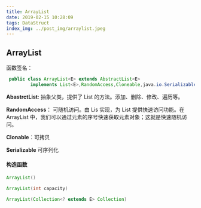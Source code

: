 ```yaml
---
title: ArrayList
date: 2019-02-15 10:28:09
tags: DataStruct
index_img: ../post_img/arraylist.jpeg
---
```


## ArrayList

函数签名：

``` Java
 public class ArrayList<E> extends AbstractList<E>
         implements List<E>,RandomAccess,Cloneable,java.io.Serializable
```

**AbastrctList**: 抽象父类，提供了 List 的方法。添加、删除、修改、遍历等。

**RandomAccess**： 可随机访问。由 Lis 实现，为 List 提供快速访问功能。在 ArrayList 中，我们可以通过元素的序号快速获取元素对象；这就是快速随机访问。

**Clonable**：可拷贝

**Serializable** 可序列化

#### 构造函数

``` Java
ArrayList()

ArrayList(int capacity)

ArrayList(Collection<? extends E> Collection) 
```
